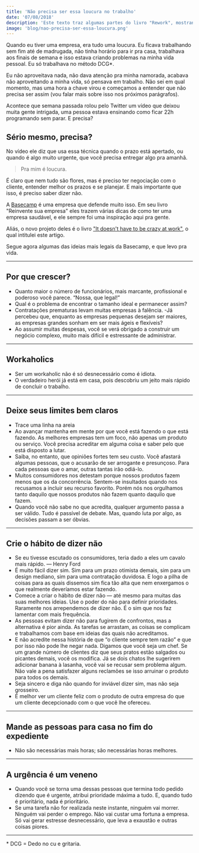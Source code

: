 ```yaml
---
title: 'Não precisa ser essa loucura no trabalho'
date: '07/08/2018'
description: 'Este texto traz algumas partes do livro "Rework", mostrando que você pode trabalhar bem, sem ser uma loucura.'
image: 'blog/nao-precisa-ser-essa-loucura.png'
---
```


Quando eu tiver uma empresa, era tudo uma loucura. Eu ficava trabalhando sem fim até de madrugada, não tinha horário para ir pra casa, trabalhava aos finais de semana e isso estava criando problemas na minha vida pessoal. Eu só trabalhava no método DCG*.

Eu não aproveitava nada, não dava atenção pra minha namorada, acabava não aproveitando a minha vida, só pensava em trabalho. Não sei em qual momento, mas uma hora a chave virou e começamos a entender que não precisa ser assim (vou falar mais sobre isso nos próximos parágrafos).

Acontece que semana passada rolou pelo Twitter um vídeo que deixou muita gente intrigada, uma pessoa estava ensinando como ficar 22h programando sem parar. E precisa?

## Sério mesmo, precisa?

No vídeo ele diz que usa essa técnica quando o prazo está apertado, ou quando é algo muito urgente, que você precisa entregar algo pra amanhã.

> Pra mim é loucura.

É claro que nem tudo são flores, mas é preciso ter negociação com o cliente, entender melhor os prazos e se planejar. E mais importante que isso, é preciso saber dizer não.

A [Basecamp](https://basecamp.com/) é uma empresa que defende muito isso. Em seu livro "Reinvente sua empresa" eles trazem várias dicas de como ter uma empresa saudável, e ele sempre foi uma inspiração aqui pra gente.

Aliás, o novo projeto deles é o livro ["It doesn't have to be crazy at work"](https://amzn.to/36zKgwJ), o qual intitulei este artigo.

Segue agora algumas das ideias mais legais da Basecamp, e que levo pra vida.

---
## Por que crescer?

- Quanto maior o número de funcionários, mais marcante, profissional e poderoso você parece. “Nossa, que legal!”
- Qual é o problema de encontrar o tamanho ideal e permanecer assim?
- Contratações prematuras levam muitas empresas à falência.
-Já percebeu que, enquanto as empresas pequenas desejam ser maiores, as empresas grandes sonham em ser mais ágeis e flexíveis?
- Ao assumir muitas despesas, você se verá obrigado a construir um negócio complexo, muito mais difícil e estressante de administrar.

---
## Workaholics

- Ser um workaholic não é só desnecessário como é idiota.
- O verdadeiro herói já está em casa, pois descobriu um jeito mais rápido de concluir o trabalho.

---
## Deixe seus limites bem claros

- Trace uma linha na areia
- Ao avançar mantenha em mente por que você está fazendo o que está fazendo. As melhores empresas tem um foco, não apenas um produto ou serviço. Você precisa acreditar em alguma coisa e saber pelo que está disposto a lutar.
- Saiba, no entanto, que opiniões fortes tem seu custo. Você afastará algumas pessoas, que o acusarão de ser arrogante e presunçoso. Para cada pessoas que o amar, outras tantas irão odiá-lo.
- Muitos consumidores nos detestam porque nossos produtos fazem menos que os da concorrência. Sentem-se insultados quando nos recusamos a incluir seu recurso favorito. Porém nós nos orgulhamos tanto daquilo que nossos produtos não fazem quanto daquilo que fazem.
- Quando você não sabe no que acredita, qualquer argumento passa a ser válido. Tudo é passível de debate. Mas, quando luta por algo, as decisões passam a ser óbvias.

---
## Crie o hábito de dizer não

- Se eu tivesse escutado os consumidores, teria dado a eles um cavalo mais rápido. — Henry Ford
- É muito fácil dizer sim. Sim para um prazo otimista demais, sim para um design mediano, sim para uma contratação duvidosa. E logo a pilha de coisas para as quais dissemos sim fica tão alta que nem enxergamos o que realmente deveríamos estar fazendo.
- Comece a criar o hábito de dizer não — até mesmo para muitas das suas melhores ideias. Use o poder do não para definir prioridades. Raramente nos arrependemos de dizer não. É o sim que nos faz lamentar com mais frequência.
- As pessoas evitam dizer não para fugirem de confrontos, mas a alternativa é pior ainda. As tarefas se arrastam, as coisas se complicam e trabalhamos com base em ideias das quais não acreditamos.
- E não acredite nessa história de que “o cliente sempre tem razão” e que por isso não pode lhe negar nada. Digamos que você seja um chef. Se um grande número de clientes diz que seus pratos estão salgados ou picantes demais, você os modifica. Já se dois chatos lhe sugerirem adicionar banana à lasanha, você vai se recusar sem problema algum. Não vale a pena satisfazer alguns reclamões se isso arruinar o produto para todos os demais.
- Seja sincero e diga não quando for inviável dizer sim, mas não seja grosseiro.
- É melhor ver um cliente feliz com o produto de outra empresa do que um cliente decepcionado com o que você lhe ofereceu.

---
## Mande as pessoas para casa no fim do expediente

- Não são necessárias mais horas; são necessárias horas melhores.

---
## A urgência é um veneno

- Quando você se torna uma dessas pessoas que termina todo pedido dizendo que é urgente, atribui prioridade máxima a tudo. E, quando tudo é prioritário, nada é prioritário.
- Se uma tarefa não for realizada neste instante, ninguém vai morrer. Ninguém vai perder o emprego. Não vai custar uma fortuna a empresa. Só vai gerar estresse desnecessário, que leva a exaustão e outras coisas piores.

---

\* DCG = Dedo no cu e gritaria.